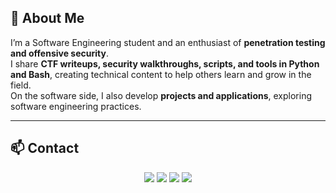 ## 🚀 About Me

I’m a Software Engineering student and an enthusiast of **penetration testing and offensive security**.  
I share **CTF writeups, security walkthroughs, scripts, and tools in Python and Bash**, creating technical content to help others learn and grow in the field.  
On the software side, I also develop **projects and applications**, exploring software engineering practices.

---

## 📫 Contact

<p align="center">
  <a href="https://linkedin.com/in/alex-c-insel-9674b0288"><img src="https://img.shields.io/badge/LinkedIn-0077B5?style=for-the-badge&logo=linkedin&logoColor=white" /></a>
  <a href="https://medium.com/@inzelsec"><img src="https://img.shields.io/badge/Medium-12100E?style=for-the-badge&logo=medium&logoColor=white" /></a>
  <a href="https://youtube.com/@InzelSec"><img src="https://img.shields.io/badge/YouTube-FF0000?style=for-the-badge&logo=youtube&logoColor=white" /></a>
  <a href="mailto:inzelsec@gmail.com"><img src="https://img.shields.io/badge/Gmail-D14836?style=for-the-badge&logo=gmail&logoColor=white" /></a>
</p>
